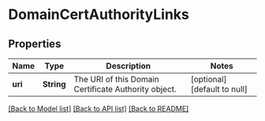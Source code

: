 # DomainCertAuthorityLinks

## Properties
Name | Type | Description | Notes
------------ | ------------- | ------------- | -------------
**uri** | **String** | The URI of this Domain Certificate Authority object. | [optional] [default to null]

[[Back to Model list]](../README.md#documentation-for-models) [[Back to API list]](../README.md#documentation-for-api-endpoints) [[Back to README]](../README.md)



